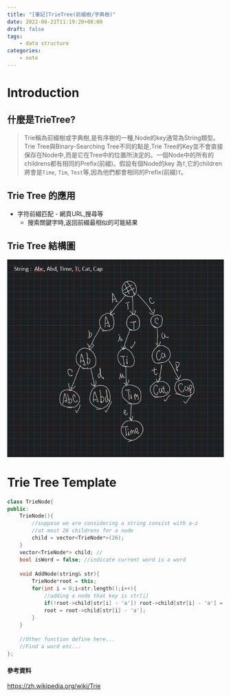 ```yaml
---
title: "[筆記]TrieTree(前綴樹/字典樹)"
date: 2022-06-21T11:19:28+08:00
draft: false
tags:
    - data structure
categories:
    - note
---
```


# Introduction
## 什麼是TrieTree?  
> Trie稱為前綴樹或字典樹,是有序樹的一種,Node的key通常為String類型。Trie Tree與Binary-Searching Tree不同的點是,Trie Tree的Key並不會直接保存在Node中,而是它在Tree中的位置所決定的。一個Node中的所有的childrens都有相同的Prefix(前綴)。假設有個Node的key 為`T`,它的children將會是`Time`, `Tim`, `Test`等,因為他們都會相同的Prefix(前綴)`T`。

## Trie Tree 的應用
* 字符前綴匹配 - 網頁URL,搜尋等
    * 搜索關鍵字時,返回前綴最相似的可能結果

## Trie Tree 結構圖  
![TrieTree](/imgs/note/trieTree.png)

# Trie Tree Template
```c++
class TrieNode{
public:
    TrieNode(){
        //suppose we are considering a string consist with a-z
        //at most 26 childrens for a node
        child = vector<TrieNode*>(26);
    }
    vector<TrieNode*> child; //
    bool isWord = false; //indicate current word is a word

    void AddNode(string& str){
        TrieNode*root = this;
        for(int i = 0;i<str.length();i++){
            //adding a node that key is str[i]
            if(!root->child[str[i] - 'a']) root->child[str[i] - 'a'] = new TrieNode();
            root = root->child[str[i] - 'a'];
        }
    }

    //Other function define here...
    //Find a word etc...
};
```

#### 參考資料  
https://zh.wikipedia.org/wiki/Trie
